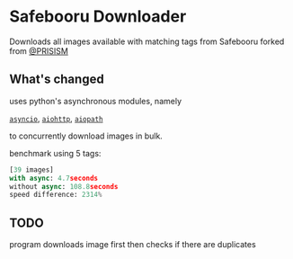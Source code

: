 # Safebooru Downloader

Downloads all images available with matching tags from Safebooru
forked from [@PRISISM](https://github.com/PRISISM/safebooru-downloader)

## What's changed

uses python's asynchronous modules, namely

[`asyncio`](https://docs.python.org/3/library/asyncio.html), [`aiohttp`](https://github.com/aio-libs/aiohttp), [`aiopath`](https://github.com/alexdelorenzo/aiopath)

to concurrently download images in bulk.

benchmark using 5 tags:

```py
[39 images]
with async: 4.7seconds
without async: 108.8seconds
speed difference: 2314%
```

## TODO

program downloads image first then checks if there are duplicates
